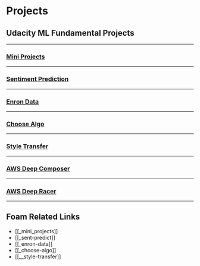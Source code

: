 # Projects

## Udacity ML Fundamental Projects

---

### [Mini Projects]()

---

### [Sentiment Prediction]()

---

### [Enron Data]()

---

### [Choose Algo]()

---

### [Style Transfer]()

---

### [AWS Deep Composer]()

---

### [AWS Deep Racer]()

---

## Foam Related Links

- [[_mini_projects]]
- [[_sent-predict]]
- [[_enron-data]]
- [[_choose-algo]]
- [[__style-transfer]]
